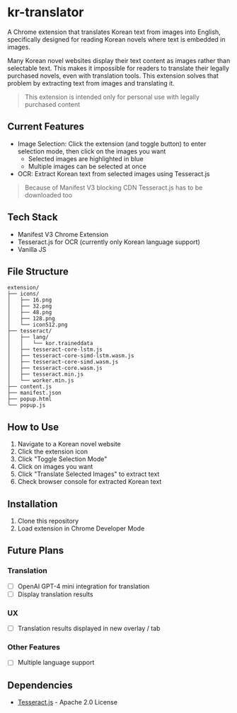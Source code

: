 # kr-translator

A Chrome extension that translates Korean text from images into English, specifically designed for reading Korean novels where text is embedded in images.

Many Korean novel websites display their text content as images rather than selectable text. This makes it impossible for readers to translate their legally purchased novels, even with translation tools. This extension solves that problem by extracting text from images and translating it. 

> This extension is intended only for personal use with legally purchased content

## Current Features
- Image Selection: Click the extension (and toggle button) to enter selection mode, then click on the images you want
  - Selected images are highlighted in blue
  - Multiple images can be selected at once
- OCR: Extract Korean text from selected images using Tesseract.js
> Because of Manifest V3 blocking CDN Tesseract.js has to be downloaded too

## Tech Stack
- Manifest V3 Chrome Extension
- Tesseract.js for OCR (currently only Korean language support)
- Vanilla JS

## File Structure
```
extension/
├── icons/
│   ├── 16.png
│   ├── 32.png
│   ├── 48.png
│   ├── 128.png
│   └── icon512.png
├── tesseract/
│   ├── lang/
│   │   └── kor.traineddata
│   ├── tesseract-core-lstm.js
│   ├── tesseract-core-simd-lstm.wasm.js
│   ├── tesseract-core-simd.wasm.js
│   ├── tesseract-core.wasm.js
│   ├── tesseract.min.js
│   └── worker.min.js
├── content.js
├── manifest.json
├── popup.html
└── popup.js
 ```

## How to Use
1. Navigate to a Korean novel website
2. Click the extension icon
3. Click "Toggle Selection Mode"
4. Click on images you want
5. Click "Translate Selected Images" to extract text
6. Check browser console for extracted Korean text

## Installation
1. Clone this repository
2. Load extension in Chrome Developer Mode

## Future Plans
### Translation
- [ ] OpenAI GPT-4 mini integration for translation
- [ ] Display translation results
### UX
- [ ] Translation results displayed in new overlay / tab

### Other Features
- [ ] Multiple language support

## Dependencies
- [Tesseract.js](https://github.com/naptha/tesseract.js) - Apache 2.0 License